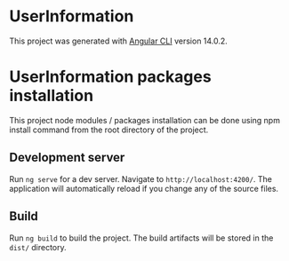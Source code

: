 # UserInformation

This project was generated with [Angular CLI](https://github.com/angular/angular-cli) version 14.0.2.

# UserInformation packages installation

This project node modules / packages installation can be done using npm install command from the root directory of the project.

## Development server

Run `ng serve` for a dev server. Navigate to `http://localhost:4200/`. The application will automatically reload if you change any of the source files.

## Build

Run `ng build` to build the project. The build artifacts will be stored in the `dist/` directory.

